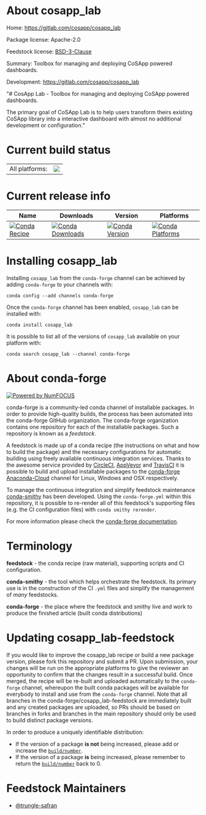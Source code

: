 About cosapp_lab
================

Home: https://gitlab.com/cosapp/cosapp_lab

Package license: Apache-2.0

Feedstock license: [BSD-3-Clause](https://github.com/conda-forge/cosapp_lab-feedstock/blob/master/LICENSE.txt)

Summary: Toolbox for managing and deploying CoSApp powered dashboards.

Development: https://gitlab.com/cosapp/cosapp_lab

"# CosApp Lab - Toolbox for managing and deploying CoSApp powered dashboards.

The primary goal of CoSApp Lab is to help users transform theirs existing CoSApp
library into a interactive dashboard with almost no additional development or
configuration."


Current build status
====================


<table><tr><td>All platforms:</td>
    <td>
      <a href="https://dev.azure.com/conda-forge/feedstock-builds/_build/latest?definitionId=12260&branchName=master">
        <img src="https://dev.azure.com/conda-forge/feedstock-builds/_apis/build/status/cosapp_lab-feedstock?branchName=master">
      </a>
    </td>
  </tr>
</table>

Current release info
====================

| Name | Downloads | Version | Platforms |
| --- | --- | --- | --- |
| [![Conda Recipe](https://img.shields.io/badge/recipe-cosapp_lab-green.svg)](https://anaconda.org/conda-forge/cosapp_lab) | [![Conda Downloads](https://img.shields.io/conda/dn/conda-forge/cosapp_lab.svg)](https://anaconda.org/conda-forge/cosapp_lab) | [![Conda Version](https://img.shields.io/conda/vn/conda-forge/cosapp_lab.svg)](https://anaconda.org/conda-forge/cosapp_lab) | [![Conda Platforms](https://img.shields.io/conda/pn/conda-forge/cosapp_lab.svg)](https://anaconda.org/conda-forge/cosapp_lab) |

Installing cosapp_lab
=====================

Installing `cosapp_lab` from the `conda-forge` channel can be achieved by adding `conda-forge` to your channels with:

```
conda config --add channels conda-forge
```

Once the `conda-forge` channel has been enabled, `cosapp_lab` can be installed with:

```
conda install cosapp_lab
```

It is possible to list all of the versions of `cosapp_lab` available on your platform with:

```
conda search cosapp_lab --channel conda-forge
```


About conda-forge
=================

[![Powered by NumFOCUS](https://img.shields.io/badge/powered%20by-NumFOCUS-orange.svg?style=flat&colorA=E1523D&colorB=007D8A)](http://numfocus.org)

conda-forge is a community-led conda channel of installable packages.
In order to provide high-quality builds, the process has been automated into the
conda-forge GitHub organization. The conda-forge organization contains one repository
for each of the installable packages. Such a repository is known as a *feedstock*.

A feedstock is made up of a conda recipe (the instructions on what and how to build
the package) and the necessary configurations for automatic building using freely
available continuous integration services. Thanks to the awesome service provided by
[CircleCI](https://circleci.com/), [AppVeyor](https://www.appveyor.com/)
and [TravisCI](https://travis-ci.com/) it is possible to build and upload installable
packages to the [conda-forge](https://anaconda.org/conda-forge)
[Anaconda-Cloud](https://anaconda.org/) channel for Linux, Windows and OSX respectively.

To manage the continuous integration and simplify feedstock maintenance
[conda-smithy](https://github.com/conda-forge/conda-smithy) has been developed.
Using the ``conda-forge.yml`` within this repository, it is possible to re-render all of
this feedstock's supporting files (e.g. the CI configuration files) with ``conda smithy rerender``.

For more information please check the [conda-forge documentation](https://conda-forge.org/docs/).

Terminology
===========

**feedstock** - the conda recipe (raw material), supporting scripts and CI configuration.

**conda-smithy** - the tool which helps orchestrate the feedstock.
                   Its primary use is in the construction of the CI ``.yml`` files
                   and simplify the management of *many* feedstocks.

**conda-forge** - the place where the feedstock and smithy live and work to
                  produce the finished article (built conda distributions)


Updating cosapp_lab-feedstock
=============================

If you would like to improve the cosapp_lab recipe or build a new
package version, please fork this repository and submit a PR. Upon submission,
your changes will be run on the appropriate platforms to give the reviewer an
opportunity to confirm that the changes result in a successful build. Once
merged, the recipe will be re-built and uploaded automatically to the
`conda-forge` channel, whereupon the built conda packages will be available for
everybody to install and use from the `conda-forge` channel.
Note that all branches in the conda-forge/cosapp_lab-feedstock are
immediately built and any created packages are uploaded, so PRs should be based
on branches in forks and branches in the main repository should only be used to
build distinct package versions.

In order to produce a uniquely identifiable distribution:
 * If the version of a package **is not** being increased, please add or increase
   the [``build/number``](https://docs.conda.io/projects/conda-build/en/latest/resources/define-metadata.html#build-number-and-string).
 * If the version of a package **is** being increased, please remember to return
   the [``build/number``](https://docs.conda.io/projects/conda-build/en/latest/resources/define-metadata.html#build-number-and-string)
   back to 0.

Feedstock Maintainers
=====================

* [@trungle-safran](https://github.com/trungle-safran/)

